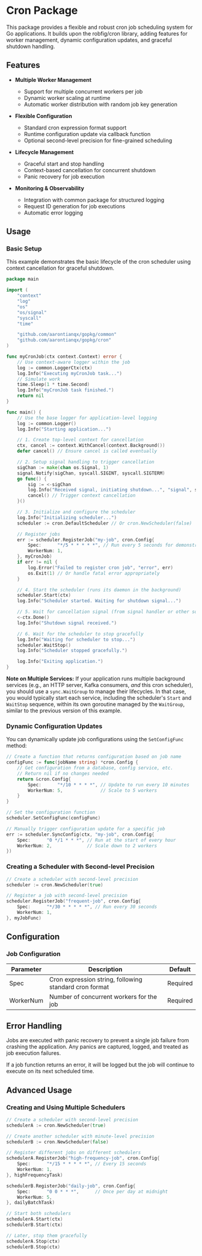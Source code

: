 # Cron Package

This package provides a flexible and robust cron job scheduling system for Go applications. 
It builds upon the robfig/cron library, adding features for worker management, dynamic configuration 
updates, and graceful shutdown handling.

## Features

- **Multiple Worker Management**
  - Support for multiple concurrent workers per job
  - Dynamic worker scaling at runtime
  - Automatic worker distribution with random job key generation
  
- **Flexible Configuration**
  - Standard cron expression format support
  - Runtime configuration update via callback function
  - Optional second-level precision for fine-grained scheduling
  
- **Lifecycle Management**
  - Graceful start and stop handling
  - Context-based cancellation for concurrent shutdown
  - Panic recovery for job execution
  
- **Monitoring & Observability**
  - Integration with common package for structured logging
  - Request ID generation for job executions
  - Automatic error logging

## Usage

### Basic Setup

This example demonstrates the basic lifecycle of the cron scheduler using context 
cancellation for graceful shutdown.

```go
package main

import (
	"context"
	"log"
	"os"
	"os/signal"
	"syscall"
	"time"

	"github.com/aarontianqx/gopkg/common"
	"github.com/aarontianqx/gopkg/cron"
)

func myCronJob(ctx context.Context) error {
	// Use context-aware logger within the job
	log := common.LoggerCtx(ctx)
	log.Info("Executing myCronJob task...")
	// Simulate work
	time.Sleep(1 * time.Second)
	log.Info("myCronJob task finished.")
	return nil
}

func main() {
	// Use the base logger for application-level logging
	log := common.Logger()
	log.Info("Starting application...")

	// 1. Create top-level context for cancellation
	ctx, cancel := context.WithCancel(context.Background())
	defer cancel() // Ensure cancel is called eventually

	// 2. Setup signal handling to trigger cancellation
	sigChan := make(chan os.Signal, 1)
	signal.Notify(sigChan, syscall.SIGINT, syscall.SIGTERM)
	go func() {
		sig := <-sigChan
		log.Info("Received signal, initiating shutdown...", "signal", sig.String())
		cancel() // Trigger context cancellation
	}()

	// 3. Initialize and configure the scheduler
	log.Info("Initializing scheduler...")
	scheduler := cron.DefaultScheduler // Or cron.NewScheduler(false)

	// Register jobs
	err := scheduler.RegisterJob("my-job", cron.Config{
		Spec:      "*/5 * * * * *", // Run every 5 seconds for demonstration
		WorkerNum: 1,
	}, myCronJob)
	if err != nil {
		log.Error("Failed to register cron job", "error", err)
		os.Exit(1) // Or handle fatal error appropriately
	}

	// 4. Start the scheduler (runs its daemon in the background)
	scheduler.Start(ctx)
	log.Info("Scheduler started. Waiting for shutdown signal...")

	// 5. Wait for cancellation signal (from signal handler or other source)
	<-ctx.Done()
	log.Info("Shutdown signal received.")

	// 6. Wait for the scheduler to stop gracefully
	log.Info("Waiting for scheduler to stop...")
	scheduler.WaitStop()
	log.Info("Scheduler stopped gracefully.")

	log.Info("Exiting application.")
}
```

**Note on Multiple Services:** If your application runs multiple background services (e.g., an HTTP server, Kafka consumers, *and* this cron scheduler), you should use a `sync.WaitGroup` to manage their lifecycles. In that case, you would typically start each service, including the scheduler's `Start` and `WaitStop` sequence, within its own goroutine managed by the `WaitGroup`, similar to the previous version of this example.

### Dynamic Configuration Updates

You can dynamically update job configurations using the `SetConfigFunc` method:

```go
// Create a function that returns configuration based on job name
configFunc := func(jobName string) *cron.Config {
    // Get configuration from a database, config service, etc.
    // Return nil if no changes needed
    return &cron.Config{
        Spec:      "*/10 * * * *", // Update to run every 10 minutes
        WorkerNum: 5,              // Scale to 5 workers
    }
}

// Set the configuration function
scheduler.SetConfigFunc(configFunc)

// Manually trigger configuration update for a specific job
err := scheduler.SyncConfig(ctx, "my-job", cron.Config{
    Spec:      "0 */1 * * *", // Run at the start of every hour
    WorkerNum: 2,             // Scale down to 2 workers
})
```

### Creating a Scheduler with Second-level Precision

```go
// Create a scheduler with second-level precision
scheduler := cron.NewScheduler(true)

// Register a job with second-level precision
scheduler.RegisterJob("frequent-job", cron.Config{
    Spec:      "*/30 * * * * *", // Run every 30 seconds
    WorkerNum: 1,
}, myJobFunc)
```

## Configuration

### Job Configuration

| Parameter | Description | Default |
|-----------|-------------|---------|
| Spec      | Cron expression string, following standard cron format | Required |
| WorkerNum | Number of concurrent workers for the job | Required |

## Error Handling

Jobs are executed with panic recovery to prevent a single job failure from crashing the application. Any panics are captured, logged, and treated as job execution failures.

If a job function returns an error, it will be logged but the job will continue to execute on its next scheduled time.

## Advanced Usage

### Creating and Using Multiple Schedulers

```go
// Create a scheduler with second-level precision
schedulerA := cron.NewScheduler(true)

// Create another scheduler with minute-level precision
schedulerB := cron.NewScheduler(false)

// Register different jobs on different schedulers
schedulerA.RegisterJob("high-frequency-job", cron.Config{
    Spec:      "*/15 * * * * *", // Every 15 seconds
    WorkerNum: 1,
}, highFrequencyTask)

schedulerB.RegisterJob("daily-job", cron.Config{
    Spec:      "0 0 * * *",      // Once per day at midnight
    WorkerNum: 5, 
}, dailyBatchTask)

// Start both schedulers
schedulerA.Start(ctx)
schedulerB.Start(ctx)

// Later, stop them gracefully
schedulerA.Stop(ctx)
schedulerB.Stop(ctx)
``` 